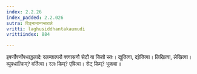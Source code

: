 ```yaml
---
index: 2.2.26
index_padded: 2.2.026
sutra: दिङ्नामान्यन्तराले
vritti: laghusiddhantakaumudi
vrittiindex: 884

---
```

इवर्णोवर्णोपधाद्धलादेः रलन्तात्परौ क्त्वासनौ सेटौ वा कितौ स्तः। द्युतित्वा, द्योतित्वा। लिखित्वा, लेखित्वा। व्युपधात्किम्? वर्तित्वा। रलः किम्? एषित्वा। सेट् किम्? भुक्त्वा॥